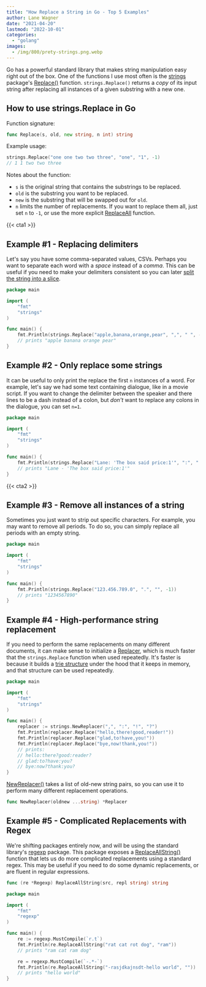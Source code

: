 ```yaml
---
title: "How Replace a String in Go - Top 5 Examples"
author: Lane Wagner
date: "2021-04-20"
lastmod: "2022-10-01"
categories: 
  - "golang"
images:
  - /img/800/prety-strings.png.webp
---
```


Go has a powerful standard library that makes string manipulation easy right out of the box. One of the functions I use most often is the [strings](https://golang.org/pkg/strings) package's [Replace()](https://golang.org/pkg/strings/#Replace) function. `strings.Replace()` returns a *copy* of its input string after replacing all instances of a given substring with a new one.

## How to use strings.Replace in Go

Function signature:

```go
func Replace(s, old, new string, n int) string
```

Example usage:

```go
strings.Replace("one one two two three", "one", "1", -1)
// 1 1 two two three
```

Notes about the function:

* `s` is the original string that contains the substrings to be replaced.
* `old` is the substring you want to be replaced.
* `new` is the substring that will be swapped out for `old`.
* `n` limits the number of replacements. If you want to replace them all, just set `n` to `-1`, or use the more explicit [ReplaceAll](https://golang.org/pkg/strings/#ReplaceAll) function.

{{< cta1 >}}

## Example #1 - Replacing delimiters

Let's say you have some comma-separated values, CSVs. Perhaps you want to separate each word with a _space_ instead of a _comma_. This can be useful if you need to make your delimiters consistent so you can later [split the string into a slice](/golang/split-strings-golang/).

```go
package main

import (
    "fmt"
    "strings"
)

func main() {
    fmt.Println(strings.Replace("apple,banana,orange,pear", ",", " ", -1))
    // prints "apple banana orange pear"
}
```

## Example #2 - Only replace some strings

It can be useful to only print the replace the first `n` instances of a word. For example, let's say we had some text containing dialogue, like in a movie script. If you want to change the delimiter between the speaker and there lines to be a dash instead of a colon, but _don't_ want to replace any colons in the dialogue, you can set `n=1`.

```go
package main

import (
    "fmt"
    "strings"
)

func main() {
    fmt.Println(strings.Replace("Lane: 'The box said price:1'", ":", " -", 1))
    // prints "Lane - 'The box said price:1'"
}
```

{{< cta2 >}}

## Example #3 - Remove all instances of a string

Sometimes you just want to strip out specific characters. For example, you may want to remove all periods. To do so, you can simply replace all periods with an empty string.

```go
package main

import (
    "fmt"
    "strings"
)

func main() {
    fmt.Println(strings.Replace("123.456.789.0", ".", "", -1))
    // prints "1234567890"
}
```

## Example #4 - High-performance string replacement

If you need to perform the same replacements on many different documents, it can make sense to initialize a [Replacer](https://golang.org/pkg/strings/#Replacer), which is much faster that the `strings.Replace` function when used repeatedly. It's faster is because it builds a [trie structure](https://en.wikipedia.org/wiki/Trie) under the hood that it keeps in memory, and that structure can be used repeatedly.

```go
package main

import (
    "fmt"
    "strings"
)

func main() {
    replacer := strings.NewReplacer(",", ":", "!", "?")
    fmt.Println(replacer.Replace("hello,there!good,reader!"))
    fmt.Println(replacer.Replace("glad,to!have,you!"))
    fmt.Println(replacer.Replace("bye,now!thank,you!"))
    // prints:
    // hello:there?good:reader?
    // glad:to?have:you?
    // bye:now?thank:you?
}
```

[NewReplacer()](https://golang.org/pkg/strings/#NewReplacer) takes a list of old-new string pairs, so you can use it to perform many different replacement operations.

```go
func NewReplacer(oldnew ...string) *Replacer
```

## Example #5 - Complicated Replacements with Regex

We're shifting packages entirely now, and will be using the standard library's [regexp](https://golang.org/pkg/regexp) package. This package exposes a [ReplaceAllString()](https://golang.org/pkg/regexp/#Regexp.ReplaceAllString) function that lets us do more complicated replacements using a standard regex. This may be useful if you need to do some dynamic replacements, or are fluent in regular expressions.

```go
func (re *Regexp) ReplaceAllString(src, repl string) string
```

```go
package main

import (
    "fmt"
    "regexp"
)

func main() {
    re := regexp.MustCompile(`r.t`)
    fmt.Println(re.ReplaceAllString("rat cat rot dog", "ram"))
    // prints "ram cat ram dog"

    re = regexp.MustCompile(`-.*-`)
    fmt.Println(re.ReplaceAllString("-rasjdkajnsdt-hello world", ""))
    // prints "hello world"
}
```
